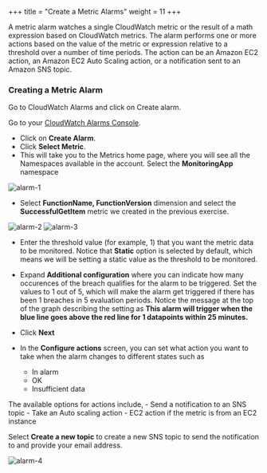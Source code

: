 +++
title = "Create a Metric Alarms"
weight = 11
+++

A metric alarm watches a single CloudWatch metric or the result of a math expression based on CloudWatch metrics. The alarm performs one or more actions based on the value of the metric or expression relative to a threshold over a number of time periods. The action can be an Amazon EC2 action, an Amazon EC2 Auto Scaling action, or a notification sent to an Amazon SNS topic.

### Creating a Metric Alarm

Go to CloudWatch Alarms and click on Create alarm.

Go to your [CloudWatch Alarms Console](https://console.aws.amazon.com/cloudwatch/home?#alarmsV2:).

- Click on **Create Alarm**.
- Click **Select Metric**.
- This will take you to the Metrics home page, where you will see all the Namespaces available in the account. Select the **MonitoringApp** namespace

![alarm-1](/images/alarm_1.png?width=60pc)

- Select **FunctionName, FunctionVersion** dimension and select the **SuccessfulGetItem** metric we created in the previous exercise.

![alarm-2](/images/alarm_2.png?width=60pc)
![alarm-3](/images/alarm_3.png?width=60pc)

- Enter the threshold value (for example, 1) that you want the metric data to be monitored. Notice that **Static** option is selected by default, which means we will be setting a static value as the threshold to be monitored.

- Expand **Additional configuration** where you can indicate how many occurences of the breach qualifies for the alarm to be triggered. Set the values to 1 out of 5, which will make the alarm get triggered if there has been 1 breaches in 5 evaluation periods. Notice the message at the top of the graph describing the setting as **This alarm will trigger when the blue line goes above the red line for 1 datapoints within 25 minutes.**

- Click **Next**

- In the **Configure actions** screen, you can set what action you want to take when the alarm changes to different states such as

    - In alarm
    - OK
    - Insufficient data

The available options for actions include, - Send a notification to an SNS topic - Take an Auto scaling action - EC2 action if the metric is from an EC2 instance

Select **Create a new topic** to create a new SNS topic to send the notification to and provide your email address.

![alarm-4](/images/alarm_4.png?width=50pc)

